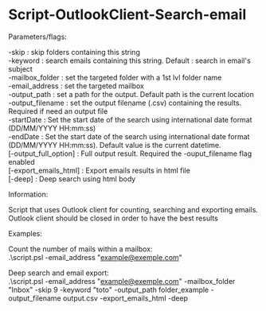 # Script-OutlookClient-Search-email

Parameters/flags:

-skip <string> : skip folders containing this string  
-keyword <string> : search emails containing this string. Default : search in email's subject  
-mailbox_folder <string> : set the targeted folder with a 1st lvl folder name  
-email_address <string> : set the targeted mailbox  
-output_path <string> : set a path for the output. Default path is the current location  
-output_filename <string> : set the output filename (.csv) containing the results. Required if need an output file  
-startDate <date> : Set the start date of the search using international date format (DD/MM/YYYY HH:mm:ss)  
-endDate <date> : Set the start date of the search using international date format (DD/MM/YYYY HH:mm:ss). Default value is the current datetime.  
[-output_full_option] : Full output result. Required the -ouput_filename flag enabled  
[-export_emails_html] : Export emails results in html file  
[-deep] : Deep search using html body  

Information:

Script that uses Outlook client for counting, searching and exporting emails.  
Outlook client should be closed in order to have the best results  

Examples:

Count the number of mails within a mailbox:  
.\script.psl -email_address "example@exemple.com"

Deep search and email export:  
.\script.psl -email_address "example@exemple.com" -mailbox_folder "Inbox" -skip 9 -keyword "toto" -output_path folder_example -output_filename output.csv -export_emails_html -deep
